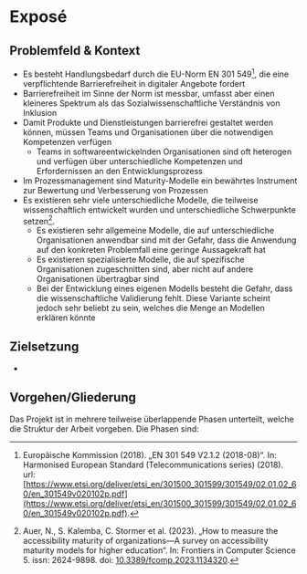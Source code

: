 # Exposé

## Problemfeld & Kontext

* Es besteht Handlungsbedarf durch die EU-Norm EN 301 549[^en-301-549], die eine verpflichtende Barrierefreiheit in digitaler Angebote fordert
* Barrierefreiheit im Sinne der Norm ist messbar, umfasst aber einen kleineres Spektrum als das Sozialwissenschaftliche Verständnis von Inklusion
* Damit Produkte und Dienstleistungen barrierefrei gestaltet werden können, müssen Teams und Organisationen über die notwendigen Kompetenzen verfügen
  * Teams in softwareentwickelnden Organisationen sind oft heterogen und verfügen über unterschiedliche Kompetenzen und Erfordernissen an den Entwicklungsprozess
* Im Prozessmanagement sind Maturity-Modelle ein bewährtes Instrument zur Bewertung und Verbesserung von Prozessen
* Es existieren sehr viele unterschiedliche Modelle, die teilweise wissenschaftlich entwickelt wurden und unterschiedliche Schwerpunkte setzen[^a11y-maturity-modells].
  * Es existieren sehr allgemeine Modelle, die auf unterschiedliche Organisationen anwendbar sind mit der Gefahr, dass die Anwendung auf den konkreten Problemfall eine geringe Aussagekraft hat
  * Es existieren spezialisierte Modelle, die auf spezifische Organisationen zugeschnitten sind, aber nicht auf andere Organisationen übertragbar sind
  * Bei der Entwicklung eines eigenen Modells besteht die Gefahr, dass die wissenschaftliche Validierung fehlt. Diese Variante scheint jedoch sehr beliebt zu sein, welches die Menge an Modellen erklären könnte

## Zielsetzung

* 

## Vorgehen/Gliederung

Das Projekt ist in mehrere teilweise überlappende Phasen unterteilt, welche die Struktur der Arbeit vorgeben. Die Phasen sind:




[^en-301-549]: Europäische Kommission (2018). „EN 301 549 V2.1.2 (2018-08)“. In: Harmonised European Standard (Telecommunications series) (2018). url: [https://www.etsi.org/deliver/etsi_en/301500_301599/301549/02.01.02_60/en_301549v020102p.pdf](https://www.etsi.org/deliver/etsi_en/301500_301599/301549/02.01.02_60/en_301549v020102p.pdf).

[^a11y-maturity-modells]: Auer, N., S. Kalemba, C. Stormer et al. (2023). „How to measure the accessibility maturity of organizations—A survey on accessibility maturity models for higher education“. In: Frontiers in Computer Science 5. issn: 2624-9898. doi: [10.3389/fcomp.2023.1134320](https://doi.org/10.3389/fcomp.2023.1134320).
